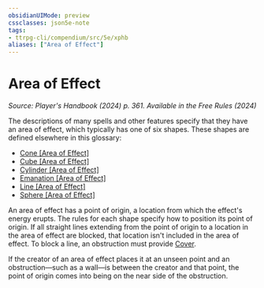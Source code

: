 ```yaml
---
obsidianUIMode: preview
cssclasses: json5e-note
tags:
- ttrpg-cli/compendium/src/5e/xphb
aliases: ["Area of Effect"]
---
```

# Area of Effect
*Source: Player's Handbook (2024) p. 361. Available in the Free Rules (2024)* 

The descriptions of many spells and other features specify that they have an area of effect, which typically has one of six shapes. These shapes are defined elsewhere in this glossary:

- [Cone [Area of Effect]](cone-area-of-effect-xphb.md)  
- [Cube [Area of Effect]](cube-area-of-effect-xphb.md)  
- [Cylinder [Area of Effect]](cylinder-area-of-effect-xphb.md)  
- [Emanation [Area of Effect]](emanation-area-of-effect-xphb.md)  
- [Line [Area of Effect]](line-area-of-effect-xphb.md)  
- [Sphere [Area of Effect]](sphere-area-of-effect-xphb.md)  

An area of effect has a point of origin, a location from which the effect's energy erupts. The rules for each shape specify how to position its point of origin. If all straight lines extending from the point of origin to a location in the area of effect are blocked, that location isn't included in the area of effect. To block a line, an obstruction must provide [Cover](3-Compendium/CLI/rules/variant-rules/cover-xphb.md).

If the creator of an area of effect places it at an unseen point and an obstruction—such as a wall—is between the creator and that point, the point of origin comes into being on the near side of the obstruction.